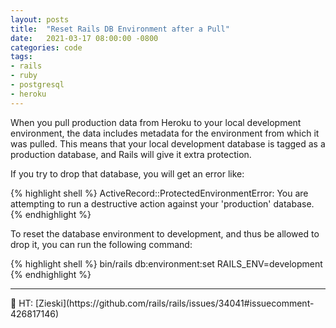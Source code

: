 ```yaml
---
layout: posts
title:  "Reset Rails DB Environment after a Pull"
date:   2021-03-17 08:00:00 -0800
categories: code
tags:
- rails
- ruby
- postgresql
- heroku
---
```

When you pull production data from Heroku to your local development environment, the data includes metadata for the environment from which it was pulled. This means that your local development database is tagged as a production database, and Rails will give it extra protection.

If you try to drop that database, you will get an error like:

{% highlight shell %}
ActiveRecord::ProtectedEnvironmentError: You are attempting to run a destructive action against your 'production' database.
{% endhighlight %}

To reset the database environment to development, and thus be allowed to drop it, you can run the following command:

{% highlight shell %}
bin/rails db:environment:set RAILS_ENV=development
{% endhighlight %}

<hr>
🎩 HT: [Zieski](https://github.com/rails/rails/issues/34041#issuecomment-426817146)